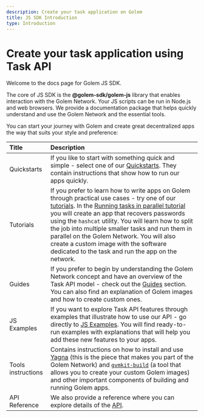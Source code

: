 ```yaml
---
description: Create your task application on Golem
title: JS SDK Introduction
type: Introduction
---
```


# Create your task application using Task API

Welcome to the docs page for Golem JS SDK.

The core of JS SDK is the **@golem-sdk/golem-js** library that enables interaction with the Golem Network. Your JS scripts can be run in Node.js and web browsers. We provide a documentation package that helps quickly understand and use the Golem Network and the essential tools.

You can start your journey with Golem and create great decentralized apps the way that suits your style and preference:

| Title              | Description                                                                                                                                                                                                                                                                                                                                                                                                                                                                                                                                                     |
| :----------------- | :-------------------------------------------------------------------------------------------------------------------------------------------------------------------------------------------------------------------------------------------------------------------------------------------------------------------------------------------------------------------------------------------------------------------------------------------------------------------------------------------------------------------------------------------------------------- |
| Quickstarts        | If you like to start with something quick and simple - select one of our [Quickstarts](/docs/creators/javascript/quickstarts). They contain instructions that show how to run our apps quickly.                                                                                                                                                                                                                                                                                                                                                                 |
| Tutorials          | If you prefer to learn how to write apps on Golem through practical use cases - try one of our [tutorials](/docs/creators/javascript/tutorials). In the [Running tasks in parallel tutorial](/docs/creators/javascript/tutorials/running-parallel-tasks) you will create an app that recovers passwords using the `hashcat` utility. You will learn how to split the job into multiple smaller tasks and run them in parallel on the Golem Network. You will also create a custom image with the software dedicated to the task and run the app on the network. |
| Guides             | If you prefer to begin by understanding the Golem Network concept and have an overview of the Task API model - check out the [Guides](/docs/creators/javascript/guides) section. You can also find an explanation of Golem images and how to create custom ones.                                                                                                                                                                                                                                                                                                |
| JS Examples        | If you want to explore Task API features through examples that illustrate how to use our API - go directly to [JS Examples](/docs/creators/javascript/examples). You will find ready-to-run examples with explanations that will help you add these new features to your apps.                                                                                                                                                                                                                                                                                  |
| Tools instructions | Contains instructions on how to install and use [Yagna](/docs/creators/tools/yagna) (this is the piece that makes you part of the Golem Network) and [`gvmkit-build`](/docs/creators/tools/gvmkit) (a tool that allows you to create your custom Golem images) and other important components of building and running Golem apps.                                                                                                                                                                                                                               |
| API Reference      | We also provide a reference where you can explore details of the [API](/docs/golem-js/reference/overview).                                                                                                                                                                                                                                                                                                                                                                                                                                                      |
